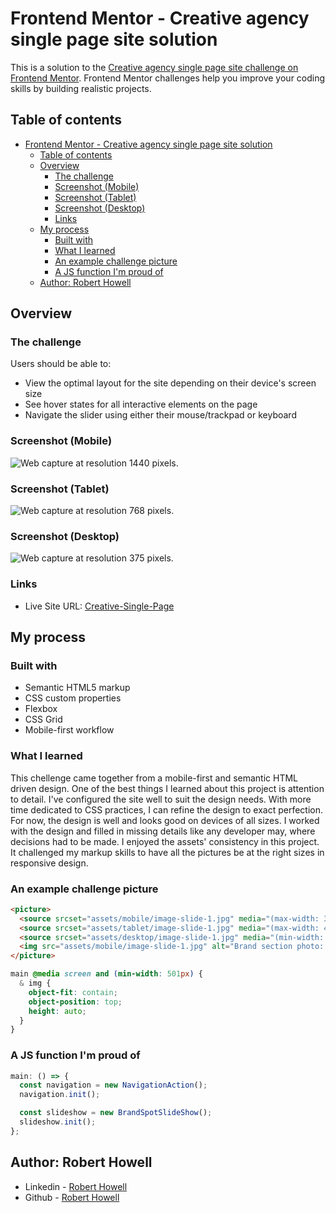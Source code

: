 # Frontend Mentor - Creative agency single page site solution

This is a solution to the [Creative agency single page site challenge on Frontend Mentor](https://www.frontendmentor.io/challenges/creative-agency-singlepage-site-Pq6V3I2RM). Frontend Mentor challenges help you improve your coding skills by building realistic projects.

## Table of contents

- [Frontend Mentor - Creative agency single page site solution](#frontend-mentor---creative-agency-single-page-site-solution)
  - [Table of contents](#table-of-contents)
  - [Overview](#overview)
    - [The challenge](#the-challenge)
    - [Screenshot (Mobile)](#screenshot-mobile)
    - [Screenshot (Tablet)](#screenshot-tablet)
    - [Screenshot (Desktop)](#screenshot-desktop)
    - [Links](#links)
  - [My process](#my-process)
    - [Built with](#built-with)
    - [What I learned](#what-i-learned)
    - [An example challenge picture](#an-example-challenge-picture)
    - [A JS function I'm proud of](#a-js-function-im-proud-of)
  - [Author: Robert Howell](#author-robert-howell)

## Overview

### The challenge

Users should be able to:

- View the optimal layout for the site depending on their device's screen size
- See hover states for all interactive elements on the page
- Navigate the slider using either their mouse/trackpad or keyboard

### Screenshot (Mobile)

<img src="./Web capture_1440-resolution.jpeg" alt="Web capture at resolution 1440 pixels.">

### Screenshot (Tablet)

<img src="./Web capture_768-resolution.jpeg" alt="Web capture at resolution 768 pixels.">

### Screenshot (Desktop)

<img src="./Web capture_375-resolution.jpeg" alt="Web capture at resolution 375 pixels.">

### Links

- Live Site URL: [Creative-Single-Page](https://robhowe-a.github.io/Creative-Single-Page/website/index.html)

## My process

### Built with

- Semantic HTML5 markup
- CSS custom properties
- Flexbox
- CSS Grid
- Mobile-first workflow

### What I learned

This chellenge came together from a mobile-first and semantic HTML driven design. One of the best things I learned about this project is attention to detail. I've configured the site well to suit the design needs. With more time dedicated to CSS practices, I can refine the design to exact perfection. For now, the design is well and looks good on devices of all sizes. I worked with the design and filled in missing details like any developer may, where decisions had to be made. I enjoyed the assets' consistency in this project. It challenged my markup skills to have all the pictures be at the right sizes in responsive design.

### An example challenge picture

```html
<picture>
  <source srcset="assets/mobile/image-slide-1.jpg" media="(max-width: 375px)" width="375" height="404" />
  <source srcset="assets/tablet/image-slide-1.jpg" media="(max-width: 438px)" width="438" height="472" />
  <source srcset="assets/desktop/image-slide-1.jpg" media="(min-width: 439px)" width="895" height="728" />
  <img src="assets/mobile/image-slide-1.jpg" alt="Brand section photo: A design pamphlet being read." />
</picture>
```

```css
main @media screen and (min-width: 501px) {
  & img {
    object-fit: contain;
    object-position: top;
    height: auto;
  }
}
```

### A JS function I'm proud of

```js
main: () => {
  const navigation = new NavigationAction();
  navigation.init();

  const slideshow = new BrandSpotSlideShow();
  slideshow.init();
};
```

## Author: Robert Howell

- Linkedin - [Robert Howell](https://www.linkedin.com/in/rhowell-5464/)
- Github - [Robert Howell](https://github.com/robhowe-A)
